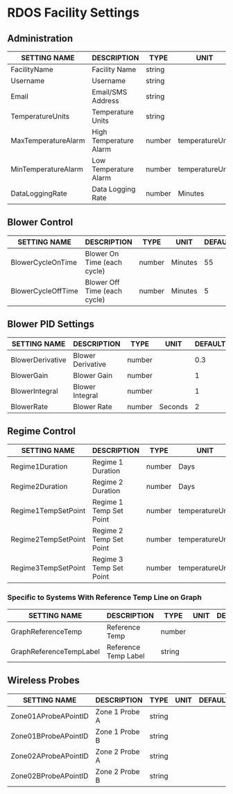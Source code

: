 # RDOS Facility Settings

## Administration
SETTING NAME                         | DESCRIPTION                             | TYPE    | UNIT             | DEFAULT | MIN     | MAX  
------------------------------------ | --------------------------------------- | ------- | ---------------- | ------- | ------- | -------
FacilityName                         | Facility Name                           | string  |                  |         |         |
Username                             | Username                                | string  |                  |         |         |
Email                                | Email/SMS Address                       | string  |                  |         |         |
TemperatureUnits                     | Temperature Units                       | string  |                  | F       |         |
MaxTemperatureAlarm                  | High Temperature Alarm                  | number  | temperatureUnit  | 80      | 0       | 180
MinTemperatureAlarm                  | Low Temperature Alarm                   | number  | temperatureUnit  | 0       | 0       | 180
DataLoggingRate                      | Data Logging Rate                       | number  | Minutes          | 120     | 0       | 720

## Blower Control
SETTING NAME                         | DESCRIPTION                             | TYPE    | UNIT             | DEFAULT | MIN     | MAX  
------------------------------------ | --------------------------------------- | ------- | ---------------- | ------- | ------- | -------
BlowerCycleOnTime                    | Blower On Time (each cycle)             | number  | Minutes          | 55      | 0       | 120
BlowerCycleOffTime                   | Blower Off Time (each cycle)            | number  | Minutes          | 5       | 0       | 120

## Blower PID Settings
SETTING NAME                         | DESCRIPTION                             | TYPE    | UNIT             | DEFAULT | MIN     | MAX  
------------------------------------ | --------------------------------------- | ------- | ---------------- | ------- | ------- | -------
BlowerDerivative                     | Blower Derivative                       | number  |                  | 0.3     | .1      | 2
BlowerGain                           | Blower Gain                             | number  |                  | 1       | .1      | 2
BlowerIntegral                       | Blower Integral                         | number  |                  | 1       | .1      | 2
BlowerRate                           | Blower Rate                             | number  | Seconds          | 2       | 1       | 300

## Regime Control
SETTING NAME                         | DESCRIPTION                             | TYPE    | UNIT             | DEFAULT | MIN     | MAX  
------------------------------------ | --------------------------------------- | ------- | ---------------- | ------- | ------- | -------
Regime1Duration                      | Regime 1 Duration                       | number  | Days             | 5       | 0       | 30
Regime2Duration                      | Regime 2 Duration                       | number  | Days             | 7       | 0       | 30
Regime1TempSetPoint                  | Regime 1 Temp Set Point                 | number  | temperatureUnit  | 131     | 0       | 180
Regime2TempSetPoint                  | Regime 2 Temp Set Point                 | number  | temperatureUnit  | 144     | 0       | 180
Regime3TempSetPoint                  | Regime 3 Temp Set Point                 | number  | temperatureUnit  | 134     | 0       | 180

### Specific to Systems With Reference Temp Line on Graph
SETTING NAME                         | DESCRIPTION                             | TYPE    | UNIT             | DEFAULT | MIN     | MAX
------------------------------------ | --------------------------------------- | ------- | ---------------- | ------- | ------- | -------
GraphReferenceTemp                   | Reference Temp                          | number  |                  |         |         |
GraphReferenceTempLabel              | Reference Temp Label                    | string  |                  |         |         |

## Wireless Probes
SETTING NAME                         | DESCRIPTION                             | TYPE    | UNIT             | DEFAULT | MIN     | MAX
------------------------------------ | --------------------------------------- | ------- | ---------------- | ------- | ------- | -------
Zone01AProbeAPointID                 | Zone 1 Probe A                          | string  |                  |         |         |
Zone01BProbeAPointID                 | Zone 1 Probe B                          | string  |                  |         |         |
Zone02AProbeAPointID                 | Zone 2 Probe A                          | string  |                  |         |         |
Zone02BProbeAPointID                 | Zone 2 Probe B                          | string  |                  |         |         |
